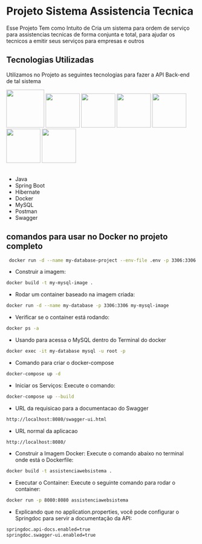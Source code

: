 # Projeto Sistema Assistencia Tecnica

Esse Projeto Tem como Intuito de Cria um sistema para ordem de serviço para assistencias tecnicas de forma conjunta e total, para ajudar os tecnicos a emitir seus serviços para empresas e outros 

## Tecnologias Utilizadas 

Utilizamos no Projeto as seguintes tecnologias para fazer a API Back-end de tal sistema

<div align="left">
<img src="https://cdn.jsdelivr.net/gh/devicons/devicon@latest/icons/java/java-original.svg" width="100" />
<img src="https://cdn.jsdelivr.net/gh/devicons/devicon@latest/icons/spring/spring-original.svg" width="90"/>
<img src="https://cdn.jsdelivr.net/gh/devicons/devicon@latest/icons/hibernate/hibernate-original.svg" width="90"/>
<img src="https://cdn.jsdelivr.net/gh/devicons/devicon@latest/icons/docker/docker-original.svg" width="90"/>
<img src="https://cdn.jsdelivr.net/gh/devicons/devicon@latest/icons/mysql/mysql-original.svg" width="90"/>
<img src="https://cdn.jsdelivr.net/gh/devicons/devicon@latest/icons/postman/postman-original.svg" width="90"/>
<img src="https://cdn.jsdelivr.net/gh/devicons/devicon@latest/icons/swagger/swagger-original.svg" width="90"/>
</div>

<br>

- Java 
- Spring Boot 
- Hibernate 
- Docker 
- MySQL
- Postman
- Swagger

## comandos para usar no Docker no projeto completo 

```bash
 docker run -d --name my-database-project --env-file .env -p 3306:3306 mysql:latest 
```

- Construir a imagem:

```bash
docker build -t my-mysql-image .
```

- Rodar um container baseado na imagem criada:

```bash
docker run -d --name my-database -p 3306:3306 my-mysql-image 
```
- Verificar se o container está rodando:

```bash
docker ps -a
```

- Usando para acessa o MySQL dentro do Terminal do docker

```bash
docker exec -it my-database mysql -u root -p
```

- Comando para criar o docker-compose 

```bash
docker-compose up -d
```

- Iniciar os Serviços: Execute o comando:

```bash
docker-compose up --build
```

- URL da requisicao para a documentacao do Swagger 

```bash
http://localhost:8080/swagger-ui.html
```

- URL normal da aplicacao 

```bash
http://localhost:8080/
```

- Construir a Imagem Docker: Execute o comando abaixo no terminal onde está o Dockerfile:

```bash
docker build -t assistenciawebsistema .
```

- Executar o Container: Execute o seguinte comando para rodar o container:

```bash
docker run -p 8080:8080 assistenciawebsistema
```

- Explicando que no application.properties, você pode configurar o Springdoc para servir a documentação da API:

```bash
springdoc.api-docs.enabled=true
springdoc.swagger-ui.enabled=true
```

